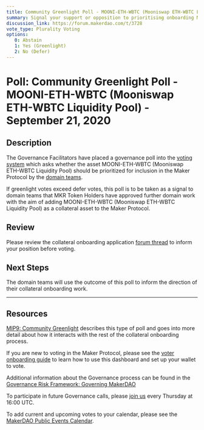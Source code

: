 ```yaml
---
title: Community Greenlight Poll - MOONI-ETH-WBTC (Mooniswap ETH-WBTC Liquidity Pool) - September 21, 2020
summary: Signal your support or opposition to prioritising onboarding MOONI-ETH-BTC (Mooniswap ETH-BTC Liquidity Pool). 
discussion_link: https://forum.makerdao.com/t/3728
vote_type: Plurality Voting
options:
   0: Abstain
   1: Yes (Greenlight)
   2: No (Defer)
---
```

# Poll: Community Greenlight Poll - MOONI-ETH-WBTC (Mooniswap ETH-WBTC Liquidity Pool) - September 21, 2020

## Description

The Governance Facilitators have placed a governance poll into the [voting system](https://vote.makerdao.com/polling) which asks whether the asset MOONI-ETH-WBTC (Mooniswap ETH-WBTC Liquidity Pool) should be prioritized for inclusion in the Maker Protocol by the [domain teams](https://github.com/makerdao/mips/blob/master/MIP7/mip7.md#mip7c2-the-current-domain-roles-list). 

If greenlight votes exceed defer votes, this poll is to be taken as a signal to domain teams that MKR Token Holders have approved further domain work with the aim of adding MOONI-ETH-WBTC (Mooniswap ETH-WBTC Liquidity Pool) as a collateral asset to the Maker Protocol.

## Review

Please review the collateral onboarding application [forum thread](https://forum.makerdao.com/t/3728) to inform your position before voting.

## Next Steps

The domain teams will use the outcome of this poll to inform the direction of their collateral onboarding work.

---

## Resources

[MIP9: Community Greenlight](https://github.com/makerdao/mips/blob/Accepted/MIP9/mip9.md) describes this type of poll and goes into more detail about how it interacts with the rest of the collateral onboarding process.

If you are new to voting in the Maker Protocol, please see the [voter onboarding guide](https://community-development.makerdao.com/onboarding/voter-onboarding) to learn how to use this dashboard and set up your wallet to vote.

Additional information about the Governance process can be found in the [Governance Risk Framework: Governing MakerDAO](https://community-development.makerdao.com/governance/governance-risk-framework)

To participate in future Governance calls, please [join us](https://community-development.makerdao.com/governance/governance-and-risk-meetings) every Thursday at 16:00 UTC.

To add current and upcoming votes to your calendar, please see the [MakerDAO Public Events Calendar](https://calendar.google.com/calendar/embed?src=makerdao.com_3efhm2ghipksegl009ktniomdk%40group.calendar.google.com&ctz=America%2FLos_Angeles).